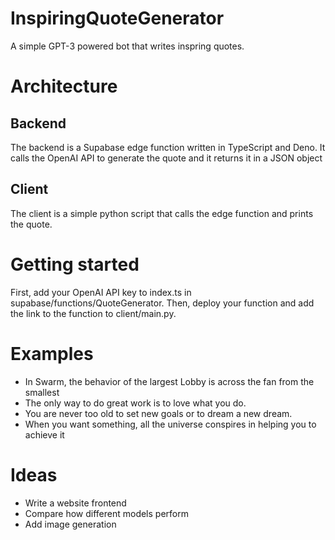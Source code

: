# InspiringQuoteGenerator
A simple GPT-3 powered bot that writes inspring quotes.

# Architecture
## Backend
The backend is a Supabase edge function written in TypeScript and Deno. It calls the OpenAI API to generate the quote and it returns it in a JSON object
## Client
The client is a simple python script that calls the edge function and prints the quote.
# Getting started
First, add your OpenAI API key to index.ts in supabase/functions/QuoteGenerator. Then, deploy your function and add the link to the function to client/main.py.
# Examples
 - In Swarm, the behavior of the largest Lobby is across the fan from the smallest
 - The only way to do great work is to love what you do.
 - You are never too old to set new goals or to dream a new dream.
 - When you want something, all the universe conspires in helping you to achieve it
 # Ideas
  - Write a website frontend
  - Compare how different models perform
  - Add image generation